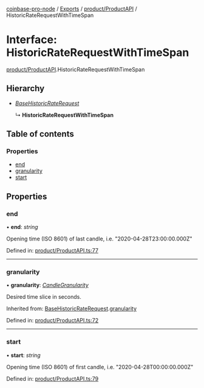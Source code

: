 [coinbase-pro-node](../README.md) / [Exports](../modules.md) / [product/ProductAPI](../modules/product_productapi.md) / HistoricRateRequestWithTimeSpan

# Interface: HistoricRateRequestWithTimeSpan

[product/ProductAPI](../modules/product_productapi.md).HistoricRateRequestWithTimeSpan

## Hierarchy

* [*BaseHistoricRateRequest*](product_productapi.basehistoricraterequest.md)

  ↳ **HistoricRateRequestWithTimeSpan**

## Table of contents

### Properties

- [end](product_productapi.historicraterequestwithtimespan.md#end)
- [granularity](product_productapi.historicraterequestwithtimespan.md#granularity)
- [start](product_productapi.historicraterequestwithtimespan.md#start)

## Properties

### end

• **end**: *string*

Opening time (ISO 8601) of last candle, i.e. "2020-04-28T23:00:00.000Z"

Defined in: [product/ProductAPI.ts:77](https://github.com/bennycode/coinbase-pro-node/blob/e63aeae/src/product/ProductAPI.ts#L77)

___

### granularity

• **granularity**: [*CandleGranularity*](../enums/product_productapi.candlegranularity.md)

Desired time slice in seconds.

Inherited from: [BaseHistoricRateRequest](product_productapi.basehistoricraterequest.md).[granularity](product_productapi.basehistoricraterequest.md#granularity)

Defined in: [product/ProductAPI.ts:72](https://github.com/bennycode/coinbase-pro-node/blob/e63aeae/src/product/ProductAPI.ts#L72)

___

### start

• **start**: *string*

Opening time (ISO 8601) of first candle, i.e. "2020-04-28T00:00:00.000Z"

Defined in: [product/ProductAPI.ts:79](https://github.com/bennycode/coinbase-pro-node/blob/e63aeae/src/product/ProductAPI.ts#L79)
